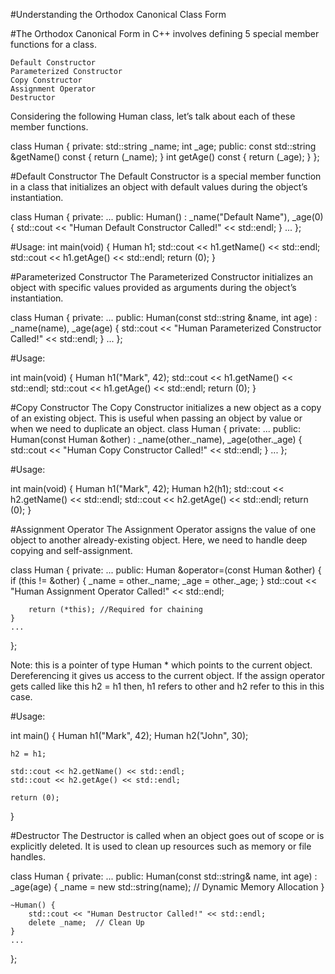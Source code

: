 #Understanding the Orthodox Canonical Class Form

#The Orthodox Canonical Form in C++ involves defining 5 special member functions for a class.

    Default Constructor
    Parameterized Constructor
    Copy Constructor
    Assignment Operator
    Destructor
Considering the following Human class, let’s talk about each of these member functions.

class Human {
private:
    std::string _name;
    int         _age;
public:
    const std::string &getName() const {
        return (_name);
    }
    int getAge() const {
        return (_age);
    }
};

#Default Constructor
The Default Constructor is a special member function in a class that initializes an object with default values during the object’s instantiation.

class Human {
private:
    ...
public:
    Human() : _name("Default Name"), _age(0) {
        std::cout << "Human Default Constructor Called!" << std::endl;
    }
    ...
};

#Usage:
int main(void) {
    Human h1;
    std::cout << h1.getName() << std::endl;
      std::cout << h1.getAge() << std::endl;
    return (0);
}

#Parameterized Constructor
The Parameterized Constructor initializes an object with specific values provided as arguments during the object’s instantiation.

class Human {
private:
    ...
public:
    Human(const std::string &name, int age) : _name(name), _age(age) {
        std::cout << "Human Parameterized Constructor Called!" << std::endl;
    }
    ...
};

#Usage:

int main(void) {
    Human h1("Mark", 42);
    std::cout << h1.getName() << std::endl;
    std::cout << h1.getAge() << std::endl;
    return (0);
}

#Copy Constructor
The Copy Constructor initializes a new object as a copy of an existing object. This is useful when passing an object by value or when we need to duplicate an object.
class Human {
private:
    ...
public:
    Human(const Human &other) : _name(other._name), _age(other._age) {
        std::cout << "Human Copy Constructor Called!" << std::endl;
    }
    ...
};

#Usage:

int main(void) {
    Human h1("Mark", 42);
    Human h2(h1);
    std::cout << h2.getName() << std::endl;
    std::cout << h2.getAge() << std::endl;
    return (0);
}

#Assignment Operator
The Assignment Operator assigns the value of one object to another already-existing object. Here, we need to handle deep copying and self-assignment.

class Human {
private:
    ...
public:
    Human &operator=(const Human &other) {
        if (this != &other) {
            _name = other._name;
            _age = other._age;
        }
        std::cout << "Human Assignment Operator Called!" << std::endl;
      
        return (*this); //Required for chaining
    }
    ...
};

Note: this is a pointer of type Human * which points to the current object. Dereferencing it gives us access to the current object. If the assign operator gets called like this h2 = h1 then, h1 refers to other and h2 refer to this in this case.

#Usage:

int main() {
    Human h1("Mark", 42);
    Human h2("John", 30);
 
    h2 = h1;
 
    std::cout << h2.getName() << std::endl;
    std::cout << h2.getAge() << std::endl;
 
    return (0);
}

#Destructor
The Destructor is called when an object goes out of scope or is explicitly deleted. It is used to clean up resources such as memory or file handles.

class Human {
private:
    ...
public:
    Human(const std::string& name, int age) : _age(age) {
        _name = new std::string(name);  // Dynamic Memory Allocation
    }
 
    ~Human() {
        std::cout << "Human Destructor Called!" << std::endl;
        delete _name;  // Clean Up
    }
    ...
};

